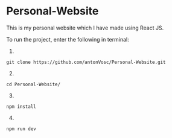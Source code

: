 # Personal-Website
This is my personal website which I have made using React JS.

To run the project, enter the following in terminal:

1. 
```
git clone https://github.com/antonVosc/Personal-Website.git
```

2. 
```
cd Personal-Website/
```

3. 
```
npm install
```

4. 
```
npm run dev
```